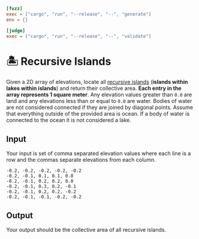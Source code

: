 ```toml
[fuzz]
exec = ["cargo", "run", "--release", "--", "generate"]
env = {}

[judge]
exec = ["cargo", "run", "--release", "--", "validate"]
```

# 🏝️ Recursive Islands
Given a 2D array of elevations, locate all [recursive islands](https://en.wikipedia.org/wiki/Recursive_islands_and_lakes) (**islands within lakes within islands**) and return their collective area. **Each entry in the array represents 1 square meter**. Any elevation values greater than `0.0` are land and any elevations less than or equal to `0.0` are water. Bodies of water are not considered connected if they are joined by diagonal points. Assume that everything outside of the provided area is ocean. If a body of water is connected to the ocean it is not considered a lake.


## Input
Your input is set of comma separated elevation values where each line is a row and the commas separate elevations from each column.
```
-0.2, -0.2, -0.2, -0.2, -0.2 
-0.2, -0.1, 0.1, 0.1, 0.0 
-0.2, -0.1, 0.2, 0.2, 0.0 
-0.2, -0.1, 0.3, 0.2, -0.1 
-0.2, -0.1, 0.2, 0.2, -0.2 
-0.2, -0.1, -0.1, -0.2, -0.2 
```

## Output
Your output should be the collective area of all recursive islands.

